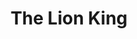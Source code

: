 ---
title: "The Lion King"
drama-url: "https://en.wikipedia.org/wiki/The_Lion_King_(musical)"
brief-introduction: "\"Hakuna Matata!\""
img-name: "Lyceum Theatre - Wellington Street in London, home of Disney's The Lion King"
image-url: "https://upload.wikimedia.org/wikipedia/commons/thumb/1/1c/Lyceum_Theatre_-_Wellington_Street%2C_London_-_The_Lion_King_%286447076293%29.jpg/1600px-Lyceum_Theatre_-_Wellington_Street%2C_London_-_The_Lion_King_%286447076293%29.jpg"
img-creator: "Elliott Brown"
licence: "CC BY 2.0"

original-work-name: of the same name
original-work-type: animated feature film 
original-work-year: 1994
original-work-url: https://en.wikipedia.org/wiki/The_Lion_King
writer: "Walt Disney Animation Studios"

category: "Opera and Musicals"
tags: 1990s, Animation, Love, Child, West End, Broadway

synopsis: "The story of how the little lion Simba, accompanied by many passionate friends, not only experienced the glorious moments of life, but also passed the troughs and challenges of life, and finally became the king of the forest."
act-brief: |
  Act I -  a lion cub named Simba, who was born in the royal family and is the heir to the throne of his father Mufasa. Scar, the evil brother of Mufasa, desires to rule the kingdom, and conspires with a group of hyenas to kill Mufasa and Simba and take their place. When Mufasa was murdered, Simba survived the attack and was scarred to blame on his father's death. 
  Act II - Simba is reawakened by Mufasa's spirit. He finds his courage and heads for home. After exile, Simba must regain courage and face the difficulties of the past in order to defeat Scar and regain his role in the ring of life. Simba won the battle with Scar, finally, Simba's friends come forward and acknowledge Simba as the rightful king.
  (wikipedia, 2021)

transition: "This musical breaks away from the limitations of \"The Lion King\" animation, embeds a lot of African elements, and adds many new repertoires to the music. This will be the most memorable, moving and unique original Broadway play in recent years. The musical debuted July 8, 1997, in Minneapolis, Minnesota at the Orpheum Theatre, and was an instant success before premiering on Broadway. Let's look at some details about its successful premiere in Broadway..."

performance-date: "13 November 1997"
performance-country: "the United State"
performance-city: "New York"
performance-venue: "Broadway Theatre"
director: "Julie Taymor"
directer-img-url: "https://upload.wikimedia.org/wikipedia/commons/thumb/9/94/Julie_Taymor_Shankbone_2009_Metropolitan_Opera.jpg/824px-Julie_Taymor_Shankbone_2009_Metropolitan_Opera.jpg"
directer-img-licence: "CC BY 3.0"
scriptwriter: "Elton John (Music) and Tim Rice (Lyrics), Hans Zimmer (musical score), Lebo M (Choral Arrangements)"
referneces: |
  wikipedia.org. 2021. The Lion King (musical) - Wikipedia. [online] Available at: <https://en.wikipedia.org/wiki/The_Lion_King_(musical)#Synopsis> [Accessed 13 December 2021].

music1: I Just Can't Wait to Be King
music1-url: https://www.youtube.com/watch?v=RdZTLR4pvBY

music2: Hakuna Matata
music2-url: https://www.youtube.com/watch?v=_xUVa5u2gJQ

music3: He Lives In You
music3-url: https://www.youtube.com/watch?v=1GqyE7GiRJ4

layout: exhibit
---